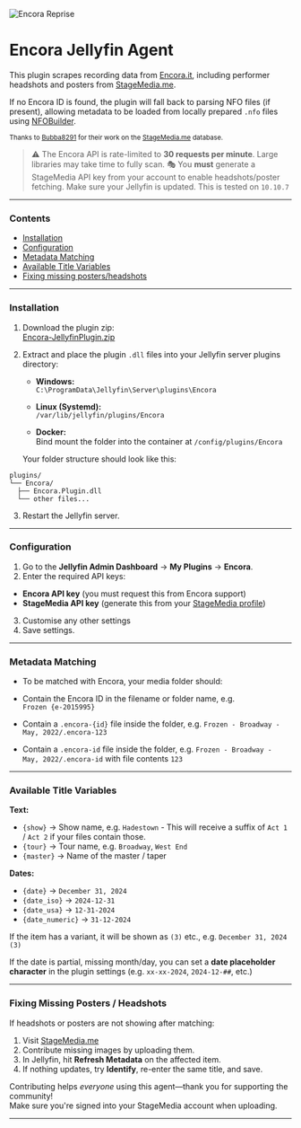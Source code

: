 ![Encora Reprise](https://i.imgur.com/M3ShJse.png)

# Encora Jellyfin Agent

This plugin scrapes recording data from [Encora.it](https://encora.it), including performer headshots and posters from [StageMedia.me](https://stagemedia.me).

If no Encora ID is found, the plugin will fall back to parsing NFO files (if present), allowing metadata to be loaded from locally prepared `.nfo` files using [NFOBuilder](https://github.com/pekempy/NFOBuilder).

<sup>Thanks to [Bubba8291](https://github.com/Bubba8291) for their work on the [StageMedia.me](https://stagemedia.me) database.</sup>

> ⚠️ The Encora API is rate-limited to **30 requests per minute**. Large libraries may take time to fully scan. 
> 🎭 You **must** generate a StageMedia API key from your account to enable headshots/poster fetching.
> Make sure your Jellyfin is updated. This is tested on `10.10.7`
---

### Contents

- [Installation](#installation)
- [Configuration](#configuration)
- [Metadata Matching](#metadata-matching)
- [Available Title Variables](#available-title-variables)
- [Fixing missing posters/headshots](#fixing-missing-posters--headshots)

---

### Installation

1. Download the plugin zip:  
   [Encora-JellyfinPlugin.zip](https://github.com/pekempy/Encora-JellyfinPlugin/releases/latest)

2. Extract and place the plugin `.dll` files into your Jellyfin server plugins directory:

   - **Windows:**  
     `C:\ProgramData\Jellyfin\Server\plugins\Encora`

   - **Linux (Systemd):**  
     `/var/lib/jellyfin/plugins/Encora`

   - **Docker:**  
     Bind mount the folder into the container at `/config/plugins/Encora`

   Your folder structure should look like this:

```
plugins/
└── Encora/
  ├── Encora.Plugin.dll
  └── other files...
```


3. Restart the Jellyfin server.

---

### Configuration

1. Go to the **Jellyfin Admin Dashboard** → **My Plugins** → **Encora**.
2. Enter the required API keys:

- **Encora API key** (you must request this from Encora support)
- **StageMedia API key** (generate this from your [StageMedia profile](https://stagemedia.me/profile))

3. Customise any other settings
4. Save settings.

---

### Metadata Matching

- To be matched with Encora, your media folder should:

- Contain the Encora ID in the filename or folder name, e.g.  
 `Frozen {e-2015995}`
- Contain a `.encora-{id}` file inside the folder, e.g.
  `Frozen - Broadway - May, 2022/.encora-123`
- Contain a `.encora-id` file inside the folder, e.g.
  `Frozen - Broadway - May, 2022/.encora-id` with file contents `123`

---

### Available Title Variables

**Text:**

- `{show}` → Show name, e.g. `Hadestown`  - This will receive a suffix of `Act 1` / `Act 2` if your files contain those.
- `{tour}` → Tour name, e.g. `Broadway`, `West End`  
- `{master}` → Name of the master / taper

**Dates:**

- `{date}` → `December 31, 2024`  
- `{date_iso}` → `2024-12-31`  
- `{date_usa}` → `12-31-2024`  
- `{date_numeric}` → `31-12-2024`

If the item has a variant, it will be shown as `(3)` etc., e.g. `December 31, 2024 (3)`

If the date is partial, missing month/day, you can set a **date placeholder character** in the plugin settings (e.g. `xx-xx-2024`, `2024-12-##`, etc.)

---

### Fixing Missing Posters / Headshots

If headshots or posters are not showing after matching:

1. Visit [StageMedia.me](https://stagemedia.me)
2. Contribute missing images by uploading them.
3. In Jellyfin, hit **Refresh Metadata** on the affected item.
4. If nothing updates, try **Identify**, re-enter the same title, and save.

Contributing helps _everyone_ using this agent—thank you for supporting the community!  
Make sure you're signed into your StageMedia account when uploading.

---
